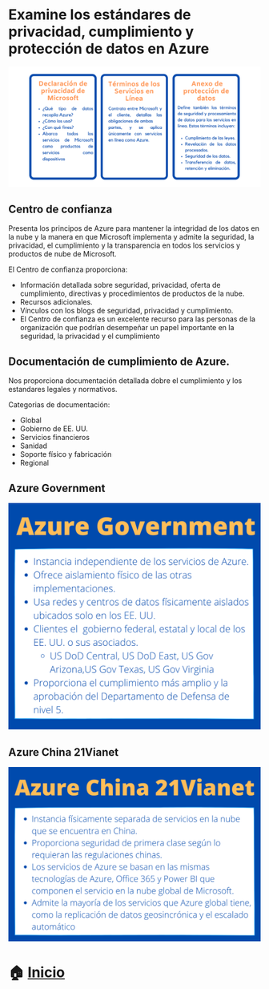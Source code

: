 # Examine los estándares de privacidad, cumplimiento y protección de datos en Azure

<p align="center"> 
    <strong></strong>
    <img alt="TiposNubes" src="../Imagenes/Privacidad.png"
    <strong></strong>
</p>


 ## Centro de confianza

 Presenta los principos de Azure para mantener la integridad de los datos en la nube y la manera en que Microsoft implementa y admite la seguridad, la privacidad, el cumplimiento y la transparencia en todos los servicios y productos de nube de Microsoft. 

 El Centro de confianza proporciona:
 * Información detallada sobre seguridad, privacidad, oferta de cumplimiento, directivas y procedimientos de productos de la nube.
 * Recursos adicionales.
 * Vínculos con los blogs de seguridad, privacidad y cumplimiento.
* El Centro de confianza es un excelente recurso para las personas de la organización que podrían desempeñar un papel importante en la seguridad, la privacidad y el cumplimiento

## Documentación de cumplimiento de Azure.

Nos proporciona documentación detallada dobre el cumplimiento y los estandares legales y normativos.

Categorias de documentación:
* Global
* Gobierno de EE. UU.
* Servicios financieros
* Sanidad
* Soporte físico y fabricación
* Regional

## Azure Government
<p align="center"> 
    <strong></strong>
    <img alt="TiposNubes" src="../Imagenes/Gov.png"
    <strong></strong>
</p>

## Azure China 21Vianet
<p align="center"> 
    <strong></strong>
    <img alt="TiposNubes" src="../Imagenes/21v.png"
    <strong></strong>
</p>

# :house: [Inicio](https://github.com/NellyQuino/SummerCloud-Grupo-2/blob/main/contenido/semanacuatro.md)